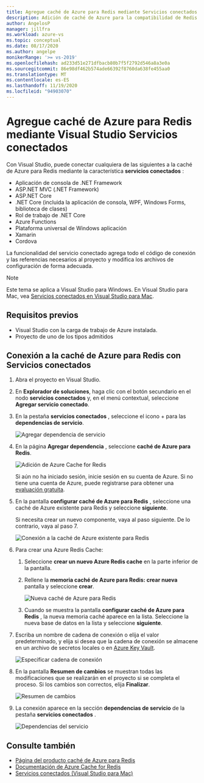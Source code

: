 ```yaml
---
title: Agregue caché de Azure para Redis mediante Servicios conectados | Microsoft Docs
description: Adición de caché de Azure para la compatibilidad de Redis con la aplicación mediante Visual Studio para agregar un servicio conectado
author: AngelosP
manager: jillfra
ms.workload: azure-vs
ms.topic: conceptual
ms.date: 08/17/2020
ms.author: angelpe
monikerRange: '>= vs-2019'
ms.openlocfilehash: ad233d51e271dfbacb80b7f5f2792d546a8a3e0a
ms.sourcegitcommit: 86e98df462b574ade66392f8760da638fe455aa0
ms.translationtype: MT
ms.contentlocale: es-ES
ms.lasthandoff: 11/19/2020
ms.locfileid: "94903070"
---
```

# <a name="add-azure-cache-for-redis-by-using-visual-studio-connected-services"></a>Agregue caché de Azure para Redis mediante Visual Studio Servicios conectados

Con Visual Studio, puede conectar cualquiera de las siguientes a la caché de Azure para Redis mediante la característica **servicios conectados** :

- Aplicación de consola de .NET Framework
- ASP.NET MVC (.NET Framework) 
- ASP.NET Core
- .NET Core (incluida la aplicación de consola, WPF, Windows Forms, biblioteca de clases)
- Rol de trabajo de .NET Core
- Azure Functions
- Plataforma universal de Windows aplicación
- Xamarin
- Cordova

La funcionalidad del servicio conectado agrega todo el código de conexión y las referencias necesarios al proyecto y modifica los archivos de configuración de forma adecuada.

> [!NOTE]
> Este tema se aplica a Visual Studio para Windows. En Visual Studio para Mac, vea [Servicios conectados en Visual Studio para Mac](/visualstudio/mac/connected-services).
## <a name="prerequisites"></a>Requisitos previos

- Visual Studio con la carga de trabajo de Azure instalada.
- Proyecto de uno de los tipos admitidos

## <a name="connect-to-azure-cache-for-redis-using-connected-services"></a>Conexión a la caché de Azure para Redis con Servicios conectados

1. Abra el proyecto en Visual Studio.

1. En **Explorador de soluciones**, haga clic con el botón secundario en el nodo **servicios conectados** y, en el menú contextual, seleccione **Agregar servicio conectado**.

1. En la pestaña **servicios conectados** , seleccione el icono + para las **dependencias de servicio**.

    ![Agregar dependencia de servicio](./media/vs-azure-tools-connected-services-storage/vs-2019/connected-services-tab.png)

1. En la página **Agregar dependencia** , seleccione **caché de Azure para Redis**.

    ![Adición de Azure Cache for Redis](./media/azure-redis-cache-add-connected-service/azure-redis-cache.png)

    Si aún no ha iniciado sesión, inicie sesión en su cuenta de Azure. Si no tiene una cuenta de Azure, puede registrarse para obtener una [evaluación gratuita](https://azure.microsoft.com/account/free).

1. En la pantalla **configurar caché de Azure para Redis** , seleccione una caché de Azure existente para Redis y seleccione **siguiente**.

    Si necesita crear un nuevo componente, vaya al paso siguiente. De lo contrario, vaya al paso 7.

    ![Conexión a la caché de Azure existente para Redis](./media/azure-redis-cache-add-connected-service/created-azure-redis-cache.png)

1. Para crear una Azure Redis Cache:

   1. Seleccione **crear un nuevo Azure Redis cache** en la parte inferior de la pantalla.

   1. Rellene la **memoria caché de Azure para Redis: crear nueva** pantalla y seleccione **crear**.

       ![Nueva caché de Azure para Redis](./media/azure-redis-cache-add-connected-service/create-new-azure-redis-cache.png)

   1. Cuando se muestra la pantalla **configurar caché de Azure para Redis** , la nueva memoria caché aparece en la lista. Seleccione la nueva base de datos en la lista y seleccione **siguiente**.

1. Escriba un nombre de cadena de conexión o elija el valor predeterminado, y elija si desea que la cadena de conexión se almacene en un archivo de secretos locales o en [Azure Key Vault](/azure/key-vault).

   ![Especificar cadena de conexión](./media/azure-redis-cache-add-connected-service/connection-string.png)

1. En la pantalla **Resumen de cambios** se muestran todas las modificaciones que se realizarán en el proyecto si se completa el proceso. Si los cambios son correctos, elija **Finalizar**.

   ![Resumen de cambios](./media/azure-redis-cache-add-connected-service/summary-of-changes.png)

1. La conexión aparece en la sección **dependencias de servicio** de la pestaña **servicios conectados** .

   ![Dependencias del servicio](./media/azure-redis-cache-add-connected-service/service-dependencies-after.png)

## <a name="see-also"></a>Consulte también

- [Página del producto caché de Azure para Redis](https://azure.microsoft.com/services/cache)
- [Documentación de Azure Cache for Redis](/azure/azure-cache-for-redis/)
- [Servicios conectados (Visual Studio para Mac)](/visualstudio/mac/connected-services)